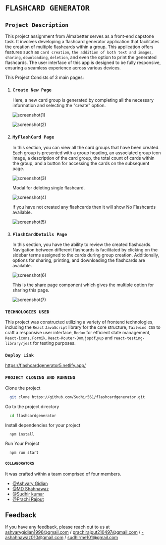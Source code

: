 # `FLASHCARD GENERATOR`

## `Project Description`

This project assignment from Almabetter serves as a front-end capstone task.
It involves developing a flashcard generator application that facilitates the creation of multiple flashcards within a group.
This application offers features such as `card creation`, `the addition of both text and images`, `sharing`, `downloading`, `deletion`, and even the option to print the generated flashcards.
The user interface of this app is designed to be fully responsive, ensuring a seamless experience across various devices.

This Project Consists of 3 main pages:

1. ### `Create New Page`

   Here, a new card group is generated by completing all the necessary information and selecting the "create" option.

    ![screenshot(1)](https://github.com/Ashvary1996/flashcardgenerator/assets/89014041/c818daaf-6850-42b1-ae86-82bc0cc89ca0)

   ![screenshot(2)](https://github.com/Ashvary1996/flashcardgenerator/assets/89014041/9e095c5e-0ae6-4803-bb0c-03fd07e15bd9)

2. ### `MyFlashCard Page`

   In this section, you can view all the card groups that have been created.
   Each group is presented with a group heading, an associated group icon image, a description of the card group,
   the total count of cards within the group, and a button for accessing the cards on the subsequent page.

   ![screenshot(3)](https://github.com/Ashvary1996/flashcardgenerator/assets/89014041/98601e96-12eb-47db-ae77-b486ef07bfd5)

   Modal for deleting single flashcard.

    ![screenshot(4)](https://github.com/Ashvary1996/flashcardgenerator/assets/89014041/043eda50-4e8e-42bc-8376-daff7debe9e0)

   If you have not created any flashcards then it will show No Flashcards available.

   ![screenshot(5)](https://github.com/Ashvary1996/flashcardgenerator/assets/89014041/0e37ed01-c8c0-4672-8838-c2779257e0e8)

3. ### `FlashCardDetails Page`
   In this section, you have the ability to review the created flashcards.
   Navigation between different flashcards is facilitated by clicking on the sidebar terms assigned to the cards during group creation.
   Additionally, options for sharing, printing, and downloading the flashcards are available.

    ![screenshot(6)](https://github.com/Ashvary1996/flashcardgenerator/assets/89014041/ae48bf99-b6d1-4db5-80af-d8abeb7250f9)

    This is the share page component which gives the multiple option for sharing this page.

   ![screenshot(7)](https://github.com/Ashvary1996/flashcardgenerator/assets/89014041/a6a0aaba-97f3-40d7-b62b-a3f93a29cedc)

### `TECHNOLOGIES USED`

This project was constructed utilizing a variety of frontend technologies, including the `React` `JavaScript` library for the core structure, `Tailwind CSS` to craft a responsive user interface, `Redux` for efficient state management, `React-icons`, `Formik`, `React-Router-Dom`,`jspdf`,`yup` and `react-testing-library/jest` for testing purposes.

### `Deploy Link`


   https://flashcardgenerator5.netlify.app/


### `PROJECT CLONING AND RUNNING`

Clone the project

```bash
  git clone https://github.com/Sudhir561/flashcardgenerator.git
```

Go to the project directory

```bash
  cd flashcardgenerator
```

Install dependencies for your project

```bash
  npm install
```

Run Your Project

```bash
  npm run start
```

#### `COLLABORATORS`

It was crafted within a team comprised of four members.

- [@Ashvary Gidian](https://github.com/Ashvary1996)
- [@MD Shahnawaz](https://github.com/Shahnawaz1967)
- [@Sudhir kumar](https://github.com/Sudhir561)
- [@Prachi Rajput](https://github.com/Prachi-Rajput)

## Feedback

If you have any feedback, please reach out to us at ashvarygidian1996@gmail.com / prachirajput210497@gmail.com /
-ashahnawaz010@gmail.com / sudhirme101@gmail.com  
